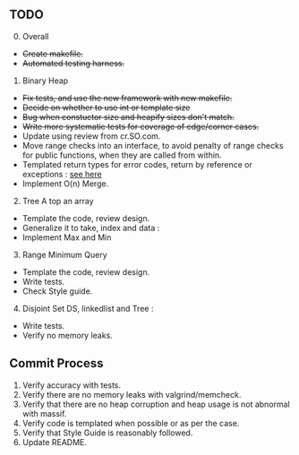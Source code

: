 
TODO
----
0. Overall
 * ~~Create makefile.~~
 * ~~Automated testing harness.~~

1. Binary Heap
 * ~~Fix tests, and use the new framework with new makefile.~~
 * ~~Decide on whether to use int or template size~~
 * ~~Bug when constuctor size and heapify sizes don't match.~~
 * ~~Write more systematic tests for coverage of edge/corner cases.~~
 * Update using review from cr.SO.com.
 * Move range checks into an interface, to avoid penalty of range checks for public functions, when they are called from within.
 * Templated return types for error codes, return by reference or exceptions : [see here](http://stackoverflow.com/questions/3157098/whats-the-right-approach-to-return-error-codes-in-c)
 * Implement O(n) Merge.

2. Tree A top an array
 * Template the code, review design.
 * Generalize it to take, index and data :
 * Implement Max and Min

3. Range Minimum Query 
 * Template the code, review design.
 * Write tests. 
 * Check Style guide.

4. Disjoint Set DS, linkedlist and Tree : 
 * Write tests.
 * Verify no memory leaks.
   

Commit Process
--------------
1. Verify accuracy with tests.
2. Verify there are no memory leaks with valgrind/memcheck.
3. Verify that there are no heap corruption and heap usage is not abnormal with massif.
4. Verify code is templated when possible or as per the case.
5. Verify that Style Guide is reasonably followed.
6. Update README.

